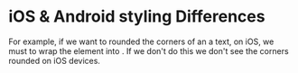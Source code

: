 # iOS & Android styling Differences

For example, if we want to rounded the corners of an a text, on iOS, we must to wrap the <Text> element into <View>. If we don't do this we don't see the corners rounded on iOS devices.
